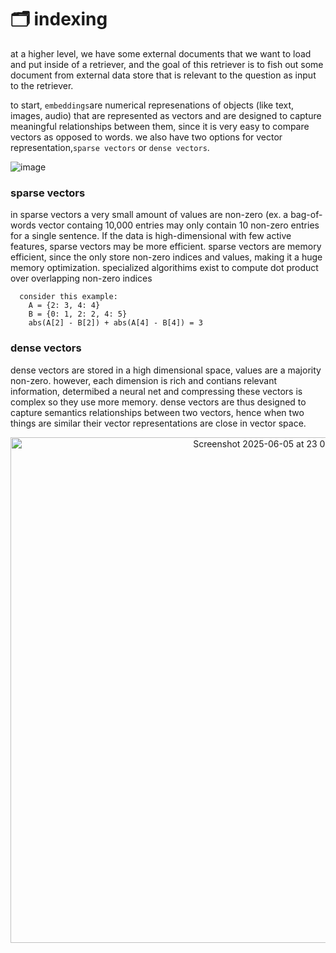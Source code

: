 # 🗂️ indexing 

at a higher level, we have some external documents that we want to load and put inside of a retriever, and the goal of this retriever is to fish out some document from external data store that is relevant to the question as input to the retriever.

to start, `embeddings`are numerical represenations of objects (like text, images, audio) that are represented as vectors and are designed to capture meaningful relationships between them, since it is very easy to compare vectors as opposed to words. we also have two options for vector representation,`sparse vectors` or `dense vectors`.

![image](https://github.com/user-attachments/assets/2b311786-2a4d-4597-b983-58a7fc30079c)


### sparse vectors ### 
in sparse vectors a very small amount of values are non-zero (ex. a bag-of-words vector containg 10,000 entries may only contain 10 non-zero entries for a single sentence. If the data is high-dimensional with few active features, sparse vectors may be more efficient. sparse vectors are memory efficient, since the only store non-zero indices and values, making it a huge memory optimization. specialized algorithims exist to compute dot product over overlapping non-zero indices

```
  consider this example: 
    A = {2: 3, 4: 4}
    B = {0: 1, 2: 2, 4: 5}
    abs(A[2] - B[2]) + abs(A[4] - B[4]) = 3
```


### dense vectors ### 
dense vectors are stored in a high dimensional space, values are a majority non-zero. however, each dimension is rich and contians relevant information, determibed a neural net and compressing these vectors is complex so they use more memory. dense vectors are thus designed to capture semantics relationships between two vectors, hence when two things are similar their vector representations are close in vector space. 

<p align="center">
  <img width="809" alt="Screenshot 2025-06-05 at 23 05 26" src="https://github.com/user-attachments/assets/b1b698bb-b357-46fa-9bc0-d8b6ddfde656" />
</p>



